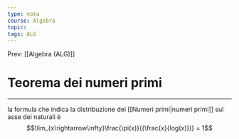 ```yaml
---
type: nota
course: Algebra
topic: 
tags: ALG
---
```


Prev: [[Algebra (ALG)]]

# Teorema dei numeri primi
---
la formula che indica la distribuzione dei [[Numeri primi|numeri primi]] sul asse dei naturali è  
$$\lim_{x\rightarrow\infty}\frac{\pi(x)}{(\frac{x}{log(x)})} = 1$$